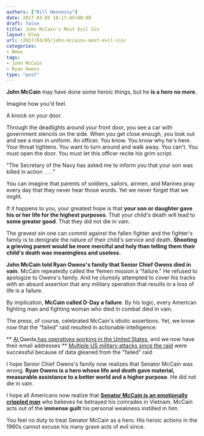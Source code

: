 ```yaml
---
authors: ["Bill Hennessy"]
date: 2017-03-05 18:17:45+00:00
draft: false
title: John McCain's Most Evil Sin
layout: blog
url: /2017/03/05/john-mccains-most-evil-sin/
categories:
- News
tags:
- John McCain
- Ryan Owens
type: "post"
---
```


**John McCain** may have done some heroic things, but he **is a hero no more.**

Imagine how you'd feel.

A knock on your door.

Through the deadlights around your front door, you see a car with government stencils on the side. When you get close enough, you look out and see a man in uniform. An officer. You know. You know why he's here. Your throat tightens. You want to turn around and walk away. You can't. You must open the door. You must let this officer recite his grim script.

"The Secretary of the Navy has asked me to inform you that your son was killed in action  . . ."

You can imagine that parents of soldiers, sailors, airmen, and Marines pray every day that they never hear those words. Yet we never forget that we might.

If it happens to you, your greatest hope is that **your son or daughter gave his or her life for the highest purposes**. That your child's death will lead to **some greater good**. That they did not die in vain.

The gravest sin one can commit against the fallen fighter and the fighter's family is to denigrate the nature of their child's service and death. **Shooting a grieving parent would be more merciful and holy than telling them their child's death was meaningless and useless.**

**John McCain told Ryan Owens's family that Senior Chief Owens died in vain**. McCain repeatedly called the Yemen mission a "failure." He refused to apologize to Owens's family. And he clumsily attempted to cover his tracks with an absurd assertion that any military operation that results in a loss of life is a failure.

By implication, **McCain called D-Day a failure**. By his logic, every American fighting man and fighting woman who died in combat died in vain.

The press, of course, celebrated McCain's idiotic assertions. Yet, we know now that the "failed" raid resulted in actionable intelligence:




** [Al ](https://www.thegatewaypundit.com/2017/03/unsuccessful-yemen-raid-reveals-hundreds-al-qaeda-contacts-many-infiltrated-west/)Qaeda[ has operatives working in the United States](https://www.thegatewaypundit.com/2017/03/unsuccessful-yemen-raid-reveals-hundreds-al-qaeda-contacts-many-infiltrated-west/), and we now have their email addresses
** [Multiple US military attacks since the raid](https://www.upi.com/Top_News/World-News/2017/03/02/US-bombs-al-Qaida-targets-in-Yemen/7621488464628/) were successful because of data gleaned from the "failed" raid


I hope Senior Chief Owens's family now realizes that Senator McCain was wrong. **Ryan Owens is a hero whose life and death gave material, measurable assistance to a better world and a higher purpose**. He did not die in vain.

I hope all Americans now realize that [**Senator McCain is an emotionally crippled man**](https://hennessysview.com/2017/02/19/give-mccain-a-break/) who believes he betrayed his comrades in Vietnam. McCain acts out of the **immense guilt** his personal weakness instilled in him.

You feel no duty to treat Senator McCain as a hero. His heroic actions in the 1960s cannot excuse his many grave acts of evil since.
